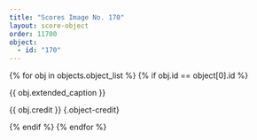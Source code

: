 ```yaml
---
title: "Scores Image No. 170"
layout: score-object
order: 11700
object:
  - id: "170"
---
```


{% for obj in objects.object_list %}
{% if obj.id == object[0].id %}

{{ obj.extended_caption }}

{{ obj.credit }} {.object-credit}

{% endif %}
{% endfor %}
